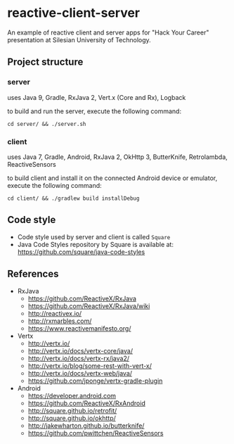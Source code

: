 reactive-client-server
======================
An example of reactive client and server apps for "Hack Your Career" presentation at Silesian University of Technology.

Project structure
-----------------
### server

uses Java 9, Gradle, RxJava 2, Vert.x (Core and Rx), Logback

to build and run the server, execute the following command:

```
cd server/ && ./server.sh
```

### client

uses Java 7, Gradle, Android, RxJava 2, OkHttp 3, ButterKnife, Retrolambda, ReactiveSensors

to build client and install it on the connected Android device or emulator, execute the following command:

```
cd client/ && ./gradlew build installDebug
```

Code style
----------

- Code style used by server and client is called `Square`
- Java Code Styles repository by Square is available at: https://github.com/square/java-code-styles

References
----------
- RxJava
  - https://github.com/ReactiveX/RxJava
  - https://github.com/ReactiveX/RxJava/wiki
  - http://reactivex.io/
  - http://rxmarbles.com/
  - https://www.reactivemanifesto.org/
- Vertx
  - http://vertx.io/
  - http://vertx.io/docs/vertx-core/java/
  - http://vertx.io/docs/vertx-rx/java2/
  - http://vertx.io/blog/some-rest-with-vert-x/
  - http://vertx.io/docs/vertx-web/java/
  - https://github.com/jponge/vertx-gradle-plugin
- Android
  - https://developer.android.com
  - https://github.com/ReactiveX/RxAndroid
  - http://square.github.io/retrofit/
  - http://square.github.io/okhttp/
  - http://jakewharton.github.io/butterknife/
  - https://github.com/pwittchen/ReactiveSensors

